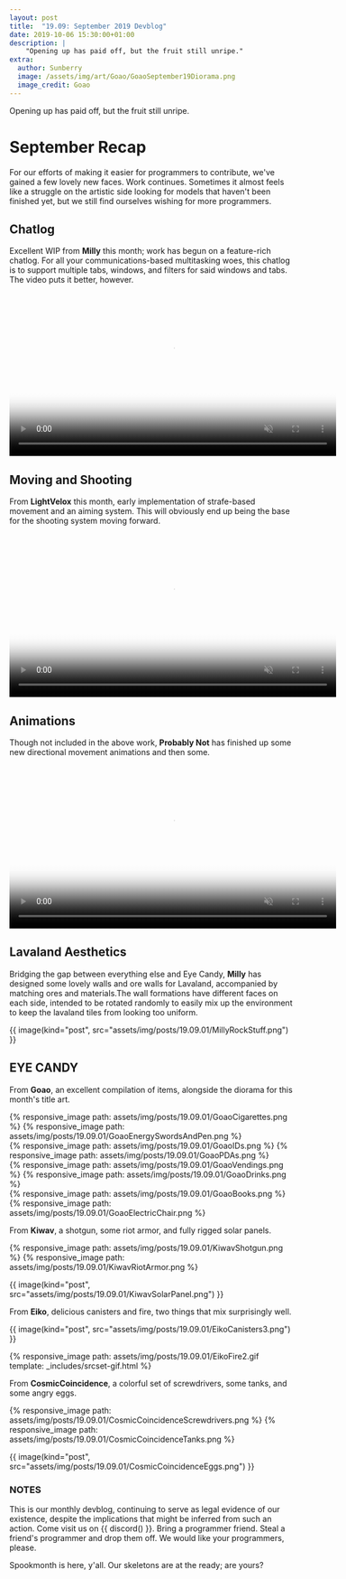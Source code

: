 ```yaml
---
layout: post
title:  "19.09: September 2019 Devblog"
date: 2019-10-06 15:30:00+01:00
description: |
    "Opening up has paid off, but the fruit still unripe."
extra:
  author: Sunberry
  image: /assets/img/art/Goao/GoaoSeptember19Diorama.png
  image_credit: Goao
---
```


Opening up has paid off, but the fruit still unripe.

# September Recap

For our efforts of making it easier for programmers to contribute, we've gained a few lovely new faces. Work continues. Sometimes it almost feels like a struggle on the artistic side looking for models that haven't been finished yet, but we still find ourselves wishing for more programmers.

## Chatlog

Excellent WIP from **Milly** this month; work has begun on a feature-rich chatlog. For all your communications-based multitasking woes, this chatlog is to support multiple tabs, windows, and filters for said windows and tabs. The video puts it better, however.

<video autoplay="autoplay" muted loop="loop" poster="/assets/img/posts/19.09.01/MillyChat.png" width="580px">
  <source src="/assets/img/posts/19.09.01/MillyChatWIPSept.mp4" type="video/mp4">
</video>

## Moving and Shooting

From **LightVelox** this month, early implementation of strafe-based movement and an aiming system. This will obviously end up being the base for the shooting system moving forward.

<video  autoplay="autoplay" muted loop="loop" poster="/assets/img/posts/19.09.01/LightVeloxSidewalkShoot.png" width="580px">
  <source src="/assets/img/posts/19.09.01/LightVeloxSidewalkShoot.mp4" type="video/mp4">
</video>

## Animations

Though not included in the above work, **Probably Not** has finished up some new directional movement animations and then some.

<video autoplay="autoplay" muted loop="loop" poster="/assets/img/posts/19.09.01/ProbAnimations.png" width="580px">
  <source src="/assets/img/posts/19.09.01/ProbAnimations.mp4" type="video/mp4">
</video>

## Lavaland Aesthetics

Bridging the gap between everything else and Eye Candy, **Milly** has designed some lovely walls and ore walls for Lavaland, accompanied by matching ores and materials.The wall formations have different faces on each side, intended to be rotated randomly to easily mix up the environment to keep the lavaland tiles from looking too uniform.

{{ image(kind="post", src="assets/img/posts/19.09.01/MillyRockStuff.png") }}

## EYE CANDY

From **Goao**, an excellent compilation of items, alongside the diorama for this month's title art.

<div class='horizontal-2' markdown='1'>
{% responsive_image path: assets/img/posts/19.09.01/GoaoCigarettes.png  %}
{% responsive_image path: assets/img/posts/19.09.01/GoaoEnergySwordsAndPen.png  %}
</div>

<div class='horizontal-2' markdown='1'>
{% responsive_image path: assets/img/posts/19.09.01/GoaoIDs.png  %}
{% responsive_image path: assets/img/posts/19.09.01/GoaoPDAs.png  %}
</div>

<div class='horizontal-2' markdown='1'>
{% responsive_image path: assets/img/posts/19.09.01/GoaoVendings.png  %}
{% responsive_image path: assets/img/posts/19.09.01/GoaoDrinks.png  %}
</div>

<div class='horizontal-2' markdown='1'>
{% responsive_image path: assets/img/posts/19.09.01/GoaoBooks.png  %}
{% responsive_image path: assets/img/posts/19.09.01/GoaoElectricChair.png  %}
</div>

From **Kiwav**, a shotgun, some riot armor, and fully rigged solar panels.

<div class='horizontal-2' markdown='1'>
{% responsive_image path: assets/img/posts/19.09.01/KiwavShotgun.png  %}
{% responsive_image path: assets/img/posts/19.09.01/KiwavRiotArmor.png  %}
</div>

{{ image(kind="post", src="assets/img/posts/19.09.01/KiwavSolarPanel.png") }}

From **Eiko**, delicious canisters and fire, two things that mix surprisingly well.

{{ image(kind="post", src="assets/img/posts/19.09.01/EikoCanisters3.png") }}

{% responsive_image path: assets/img/posts/19.09.01/EikoFire2.gif template: _includes/srcset-gif.html %}

From **CosmicCoincidence**, a colorful set of screwdrivers, some tanks, and some angry eggs.

<div class='horizontal-2' markdown='1'>
{% responsive_image path: assets/img/posts/19.09.01/CosmicCoincidenceScrewdrivers.png  %}
{% responsive_image path: assets/img/posts/19.09.01/CosmicCoincidenceTanks.png  %}
</div>

{{ image(kind="post", src="assets/img/posts/19.09.01/CosmicCoincidenceEggs.png") }}

### NOTES

This is our monthly devblog, continuing to serve as legal evidence of our existence, despite the implications that might be inferred from such an action.
Come visit us on {{ discord() }}. Bring a programmer friend. Steal a friend's programmer and drop them off. We would like your programmers, please.  

Spookmonth is here, y'all. Our skeletons are at the ready; are yours?
